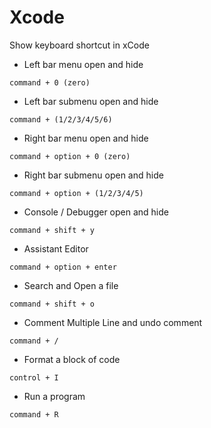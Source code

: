 # Xcode #
Show keyboard shortcut in xCode 

- Left bar menu open and hide
```
command + 0 (zero)
```
- Left bar submenu open and hide
```
command + (1/2/3/4/5/6)
```
- Right bar menu open and hide
```
command + option + 0 (zero)
```
- Right bar submenu open and hide
```
command + option + (1/2/3/4/5)
```
- Console / Debugger open and hide
```
command + shift + y 
```
- Assistant Editor
```
command + option + enter
```
- Search and Open a file
```
command + shift + o
```
- Comment Multiple Line and undo comment
```
command + /
```
- Format a block of code
```
control + I
```
- Run a program
```
command + R
```
